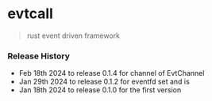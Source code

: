 # evtcall
> rust event driven framework 

### Release History
* Feb 18th 2024 to release 0.1.4 for channel of EvtChannel
* Jan 29th 2024 to release 0.1.2 for eventfd set and is
* Jan 18th 2024 to release 0.1.0 for the first version


